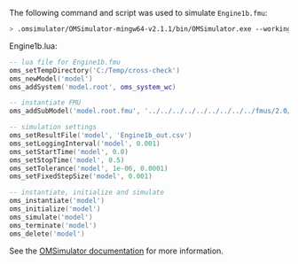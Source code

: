 The following command and script was used to simulate `Engine1b.fmu`:
```bash
> .omsimulator/OMSimulator-mingw64-v2.1.1/bin/OMSimulator.exe --workingDir=results/2.0/cs/win64/OMSimulator/v2.1.1/Dymola/2019FD01/Engine1b --stripRoot=true --skipCSVHeader=true --addParametersToCSV=true --suppressPath=true --timeout=60 Engine1b.lua
```

Engine1b.lua:
```lua
-- lua file for Engine1b.fmu
oms_setTempDirectory('C:/Temp/cross-check')
oms_newModel('model')
oms_addSystem('model.root', oms_system_wc)

-- instantiate FMU
oms_addSubModel('model.root.fmu', '../../../../../../../../../fmus/2.0/cs/win64/Dymola/2019FD01/Engine1b/Engine1b.fmu')

-- simulation settings
oms_setResultFile('model', 'Engine1b_out.csv')
oms_setLoggingInterval('model', 0.001)
oms_setStartTime('model', 0.0)
oms_setStopTime('model', 0.5)
oms_setTolerance('model', 1e-06, 0.0001)
oms_setFixedStepSize('model', 0.001)

-- instantiate, initialize and simulate
oms_instantiate('model')
oms_initialize('model')
oms_simulate('model')
oms_terminate('model')
oms_delete('model')
```
See the [OMSimulator documentation](https://openmodelica.org/doc/OMSimulator/master/html/index.html) for more information.

